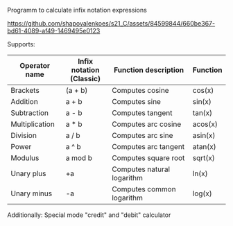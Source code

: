 Programm to calculate infix notation expressions

https://github.com/shapovalenkoes/s21_C/assets/84599844/660be367-bd61-4089-af49-1469495e0123

Supports:

| Operator name | Infix notation <br /> (Classic) |  Function description | Function |
| --------- | ------ | ------ | ------ |
| Brackets | (a + b) | Computes cosine | cos(x) |
| Addition | a + b | Computes sine | sin(x) |
| Subtraction | a - b | Computes tangent | tan(x) |
| Multiplication | a * b | Computes arc cosine | acos(x) |
| Division | a / b | Computes arc sine | asin(x) |
| Power | a ^ b | Computes arc tangent | atan(x) |
| Modulus | a mod b | Computes square root | sqrt(x) |
| Unary plus | +a | Computes natural logarithm | ln(x) |
| Unary minus | -a | Computes common logarithm | log(x) |

Additionally:
  Special mode "credit" and "debit" calculator





